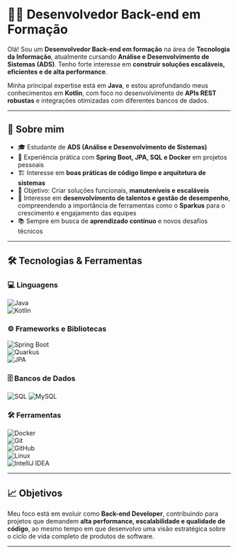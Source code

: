 # 👨‍💻 Desenvolvedor Back-end em Formação  

Olá! Sou um **Desenvolvedor Back-end em formação** na área de **Tecnologia da Informação**, atualmente cursando **Análise e Desenvolvimento de Sistemas (ADS)**. Tenho forte interesse em **construir soluções escaláveis, eficientes e de alta performance**.  

Minha principal expertise está em **Java**, e estou aprofundando meus conhecimentos em **Kotlin**, com foco no desenvolvimento de **APIs REST robustas** e integrações otimizadas com diferentes bancos de dados.  

---

## 🚀 Sobre mim  
- 🎓 Estudante de **ADS (Análise e Desenvolvimento de Sistemas)**  
- 🔧 Experiência prática com **Spring Boot, JPA, SQL e Docker** em projetos pessoais  
- 🏗️ Interesse em **boas práticas de código limpo e arquitetura de sistemas**  
- 🎯 Objetivo: Criar soluções funcionais, **manuteníveis e escaláveis**  
- 👥 Interesse em **desenvolvimento de talentos e gestão de desempenho**, compreendendo a importância de ferramentas como o **Sparkus** para o crescimento e engajamento das equipes  
- 📚 Sempre em busca de **aprendizado contínuo** e novos desafios técnicos  

---

## 🛠️ Tecnologias & Ferramentas  

### 💻 Linguagens  
![Java](https://img.shields.io/badge/Java-ED8B00?style=for-the-badge&logo=openjdk&logoColor=white)  
![Kotlin](https://img.shields.io/badge/Kotlin-0095D5?style=for-the-badge&logo=kotlin&logoColor=white)  

### ⚙️ Frameworks e Bibliotecas  
![Spring Boot](https://img.shields.io/badge/Spring%20Boot-6DB33F?style=for-the-badge&logo=springboot&logoColor=white)  
![Quarkus](https://img.shields.io/badge/Quarkus-4695EB?style=for-the-badge&logo=quarkus&logoColor=white)  
![JPA](https://img.shields.io/badge/JPA-005571?style=for-the-badge&logo=hibernate&logoColor=white)  

### 🗄️ Bancos de Dados  
![SQL](https://img.shields.io/badge/SQL-025E8C?style=for-the-badge&logo=sqlite&logoColor=white)
![MySQL](https://img.shields.io/badge/MySQL-4479A1?style=for-the-badge&logo=mysql&logoColor=white)  

### 🛠️ Ferramentas  
![Docker](https://img.shields.io/badge/Docker-2496ED?style=for-the-badge&logo=docker&logoColor=white)  
![Git](https://img.shields.io/badge/Git-F05032?style=for-the-badge&logo=git&logoColor=white)  
![GitHub](https://img.shields.io/badge/GitHub-181717?style=for-the-badge&logo=github&logoColor=white)  
![Linux](https://img.shields.io/badge/Linux-FCC624?style=for-the-badge&logo=linux&logoColor=black)  
![IntelliJ IDEA](https://img.shields.io/badge/IntelliJ%20IDEA-000000?style=for-the-badge&logo=intellijidea&logoColor=white)  

---

## 📈 Objetivos  
Meu foco está em evoluir como **Back-end Developer**, contribuindo para projetos que demandem **alta performance, escalabilidade e qualidade de código**, ao mesmo tempo em que desenvolvo uma visão estratégica sobre o ciclo de vida completo de produtos de software.  

---
